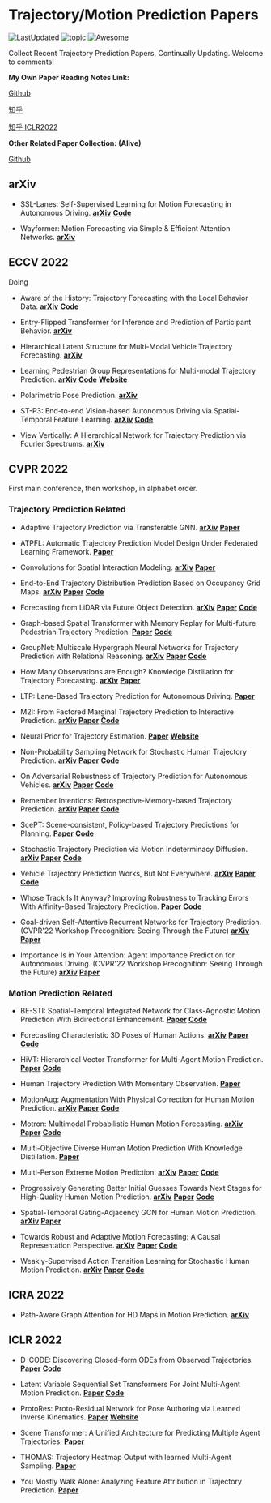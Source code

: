 # Trajectory/Motion Prediction Papers  

![LastUpdated](https://img.shields.io/badge/LastUpdated-2022.07.26-lightgrey.svg) 
![topic](https://img.shields.io/badge/topic-trajectory--prediction-brightgreen.svg?logo=github)
[![Awesome](https://awesome.re/badge.svg)](https://awesome.re)

Collect Recent Trajectory Prediction Papers, Continually Updating.
Welcome to comments!

**My Own Paper Reading Notes Link:**

[Github](https://github.com/colorfulfuture/Trajectory_Prediction_Papers/blob/main/Reading%20Notes.md)

[知乎](https://zhuanlan.zhihu.com/p/480433722) 

[知乎 ICLR2022](https://zhuanlan.zhihu.com/p/470023167)

**Other Related Paper Collection: (Alive)**

[Github](https://github.com/aras62/vision-based-prediction)

## arXiv
- SSL-Lanes: Self-Supervised Learning for Motion Forecasting in Autonomous Driving.
**[arXiv](https://arxiv.org/abs/2206.14116)**
**[Code](https://github.com/AutoVision-cloud/SSL-Lanes)**

- Wayformer: Motion Forecasting via Simple & Efficient Attention Networks.
**[arXiv](https://arxiv.org/abs/2207.05844)**

## ECCV 2022
Doing
- Aware of the History: Trajectory Forecasting with the Local Behavior Data.
**[arXiv](https://arxiv.org/abs/2207.09646)**
**[Code](https://github.com/Kay1794/LocalBehavior-based-trajectory-prediction)**

- Entry-Flipped Transformer for Inference and Prediction of Participant Behavior.
**[arXiv](https://arxiv.org/abs/2207.06235)**

- Hierarchical Latent Structure for Multi-Modal Vehicle Trajectory Forecasting.
**[arXiv](https://arxiv.org/abs/2207.04624)**

- Learning Pedestrian Group Representations for Multi-modal Trajectory Prediction.
**[arXiv](https://arxiv.org/abs/2207.09953)**
**[Code](https://github.com/inhwanbae/GPGraph)**
**[Website](https://inhwanbae.github.io/publication/gpgraph/#)**

- Polarimetric Pose Prediction.
**[arXiv](https://arxiv.org/abs/2112.03810)**

- ST-P3: End-to-end Vision-based Autonomous Driving via Spatial-Temporal Feature Learning.
**[arXiv](https://arxiv.org/abs/2207.07601)**
**[Code](https://github.com/OpenPerceptionX/ST-P3)**

- View Vertically: A Hierarchical Network for Trajectory Prediction via Fourier Spectrums.
**[arXiv](https://arxiv.org/abs/2110.07288)**

## CVPR 2022
First main conference, then workshop, in alphabet order.

### Trajectory Prediction Related

- Adaptive Trajectory Prediction via Transferable GNN. 
**[arXiv](https://arxiv.org/abs/2203.05046)**
**[Paper](https://openaccess.thecvf.com/content/CVPR2022/papers/Xu_Adaptive_Trajectory_Prediction_via_Transferable_GNN_CVPR_2022_paper.pdf)**

- ATPFL: Automatic Trajectory Prediction Model Design Under Federated Learning Framework.
**[Paper](https://openaccess.thecvf.com/content/CVPR2022/papers/Wang_ATPFL_Automatic_Trajectory_Prediction_Model_Design_Under_Federated_Learning_Framework_CVPR_2022_paper.pdf)**

- Convolutions for Spatial Interaction Modeling.
**[arXiv](https://arxiv.org/abs/2104.07182)**
**[Paper](https://openaccess.thecvf.com/content/CVPR2022/papers/Su_Convolutions_for_Spatial_Interaction_Modeling_CVPR_2022_paper.pdf)**

- End-to-End Trajectory Distribution Prediction Based on Occupancy Grid Maps.
**[arXiv](https://arxiv.org/abs/2203.16910)**
**[Paper](https://openaccess.thecvf.com/content/CVPR2022/papers/Guo_End-to-End_Trajectory_Distribution_Prediction_Based_on_Occupancy_Grid_Maps_CVPR_2022_paper.pdf)**
**[Code](https://github.com/Kguo-cs/TDOR)**

- Forecasting from LiDAR via Future Object Detection.
**[arXiv](https://arxiv.org/abs/2203.16297)**
**[Paper](https://openaccess.thecvf.com/content/CVPR2022/papers/Peri_Forecasting_From_LiDAR_via_Future_Object_Detection_CVPR_2022_paper.pdf)**
**[Code](https://github.com/neeharperi/FutureDet)**

- Graph-based Spatial Transformer with Memory Replay for Multi-future Pedestrian Trajectory Prediction.
**[Paper](https://openaccess.thecvf.com/content/CVPR2022/papers/Li_Graph-Based_Spatial_Transformer_With_Memory_Replay_for_Multi-Future_Pedestrian_Trajectory_CVPR_2022_paper.pdf)**
**[Code](https://github.com/Jacobieee/ST-MR)**

- GroupNet: Multiscale Hypergraph Neural Networks for Trajectory Prediction with Relational Reasoning.
**[arXiv](https://arxiv.org/abs/2204.08770)**
**[Paper](https://openaccess.thecvf.com/content/CVPR2022/papers/Xu_GroupNet_Multiscale_Hypergraph_Neural_Networks_for_Trajectory_Prediction_With_Relational_CVPR_2022_paper.pdf)**
**[Code](https://github.com/MediaBrain-SJTU/GroupNet)**

- How Many Observations are Enough? Knowledge Distillation for Trajectory Forecasting.
**[arXiv](https://arxiv.org/abs/2203.04781)**
**[Paper](https://openaccess.thecvf.com/content/CVPR2022/papers/Monti_How_Many_Observations_Are_Enough_Knowledge_Distillation_for_Trajectory_Forecasting_CVPR_2022_paper.pdf)**

- LTP: Lane-Based Trajectory Prediction for Autonomous Driving.
**[Paper](https://openaccess.thecvf.com/content/CVPR2022/papers/Wang_LTP_Lane-Based_Trajectory_Prediction_for_Autonomous_Driving_CVPR_2022_paper.pdf)**

- M2I: From Factored Marginal Trajectory Prediction to Interactive Prediction.
**[arXiv](https://arxiv.org/abs/2202.11884)**
**[Paper](https://openaccess.thecvf.com/content/CVPR2022/papers/Sun_M2I_From_Factored_Marginal_Trajectory_Prediction_to_Interactive_Prediction_CVPR_2022_paper.pdf)**
**[Code](https://github.com/Tsinghua-MARS-Lab/M2I)**

- Neural Prior for Trajectory Estimation.
**[Paper](https://openaccess.thecvf.com/content/CVPR2022/papers/Wang_Neural_Prior_for_Trajectory_Estimation_CVPR_2022_paper.pdf)**
**[Website](https://mightychaos.github.io/projects/cvpr22/supplementary/supp.html)**

- Non-Probability Sampling Network for Stochastic Human Trajectory Prediction.
**[arXiv](https://arxiv.org/abs/2203.13471)**
**[Paper](https://openaccess.thecvf.com/content/CVPR2022/papers/Bae_Non-Probability_Sampling_Network_for_Stochastic_Human_Trajectory_Prediction_CVPR_2022_paper.pdf)**
**[Code](https://github.com/inhwanbae/NPSN)**

- On Adversarial Robustness of Trajectory Prediction for Autonomous Vehicles.
**[arXiv](https://arxiv.org/abs/2201.05057)**
**[Paper](https://openaccess.thecvf.com/content/CVPR2022/papers/Zhang_On_Adversarial_Robustness_of_Trajectory_Prediction_for_Autonomous_Vehicles_CVPR_2022_paper.pdf)**
**[Code](https://github.com/zqzqz/AdvTrajectoryPrediction)**

- Remember Intentions: Retrospective-Memory-based Trajectory Prediction.
**[arXiv](https://arxiv.org/abs/2203.11474)**
**[Paper](https://openaccess.thecvf.com/content/CVPR2022/papers/Xu_Remember_Intentions_Retrospective-Memory-Based_Trajectory_Prediction_CVPR_2022_paper.pdf)**
**[Code](https://github.com/MediaBrain-SJTU/MemoNet)**

- ScePT: Scene-consistent, Policy-based Trajectory Predictions for Planning.
**[Paper](https://openaccess.thecvf.com/content/CVPR2022/papers/Chen_ScePT_Scene-Consistent_Policy-Based_Trajectory_Predictions_for_Planning_CVPR_2022_paper.pdf)**
**[Code](https://github.com/nvr-avg/ScePT)**

- Stochastic Trajectory Prediction via Motion Indeterminacy Diffusion.
**[arXiv](https://arxiv.org/abs/2203.13777)**
**[Paper](https://openaccess.thecvf.com/content/CVPR2022/papers/Gu_Stochastic_Trajectory_Prediction_via_Motion_Indeterminacy_Diffusion_CVPR_2022_paper.pdf)**
**[Code](https://github.com/gutianpei/MID)**

- Vehicle Trajectory Prediction Works, But Not Everywhere.
**[arXiv](https://arxiv.org/abs/2112.03909)**
**[Paper](https://openaccess.thecvf.com/content/CVPR2022/papers/Bahari_Vehicle_Trajectory_Prediction_Works_but_Not_Everywhere_CVPR_2022_paper.pdf)**
**[Code](https://github.com/vita-epfl/s-attack)**

- Whose Track Is It Anyway? Improving Robustness to Tracking Errors With Affinity-Based Trajectory Prediction.
**[Paper](https://openaccess.thecvf.com/content/CVPR2022/papers/Weng_Whose_Track_Is_It_Anyway_Improving_Robustness_to_Tracking_Errors_CVPR_2022_paper.pdf)**
**[Code](https://xinshuoweng.com/projects/Affinipred/)**

- Goal-driven Self-Attentive Recurrent Networks for Trajectory Prediction. (CVPR'22 Workshop Precognition: Seeing Through the Future)
**[arXiv](https://arxiv.org/abs/2204.11561)**
**[Paper](https://openaccess.thecvf.com/content/CVPR2022W/Precognition/papers/Chiara_Goal-Driven_Self-Attentive_Recurrent_Networks_for_Trajectory_Prediction_CVPRW_2022_paper.pdf)**

- Importance Is in Your Attention: Agent Importance Prediction for Autonomous Driving. (CVPR'22 Workshop Precognition: Seeing Through the Future)
**[arXiv](https://arxiv.org/abs/2204.09121)**
**[Paper](https://openaccess.thecvf.com/content/CVPR2022W/Precognition/papers/Hazard_Importance_Is_in_Your_Attention_Agent_Importance_Prediction_for_Autonomous_CVPRW_2022_paper.pdf)**

### Motion Prediction Related

- BE-STI: Spatial-Temporal Integrated Network for Class-Agnostic Motion Prediction With Bidirectional Enhancement.
**[Paper](https://openaccess.thecvf.com/content/CVPR2022/papers/Wang_BE-STI_Spatial-Temporal_Integrated_Network_for_Class-Agnostic_Motion_Prediction_With_Bidirectional_CVPR_2022_paper.pdf)**
**[Code](https://github.com/be-sti/be-sti)**

- Forecasting Characteristic 3D Poses of Human Actions.
**[arXiv](https://arxiv.org/abs/2011.15079)**
**[Paper](https://openaccess.thecvf.com/content/CVPR2022/papers/Diller_Forecasting_Characteristic_3D_Poses_of_Human_Actions_CVPR_2022_paper.pdf)**
**[Code](https://github.com/chrdiller/characteristic3dposes)**

- HiVT: Hierarchical Vector Transformer for Multi-Agent Motion Prediction.
**[Paper](https://openaccess.thecvf.com/content/CVPR2022/papers/Zhou_HiVT_Hierarchical_Vector_Transformer_for_Multi-Agent_Motion_Prediction_CVPR_2022_paper.pdf)**
**[Code](https://github.com/ZikangZhou/HiVT)**

- Human Trajectory Prediction With Momentary Observation.
**[Paper](https://openaccess.thecvf.com/content/CVPR2022/papers/Sun_Human_Trajectory_Prediction_With_Momentary_Observation_CVPR_2022_paper.pdf)**

- MotionAug: Augmentation With Physical Correction for Human Motion Prediction. 
**[arXiv](https://arxiv.org/abs/2203.09116)**
**[Paper](https://openaccess.thecvf.com/content/CVPR2022/papers/Maeda_MotionAug_Augmentation_With_Physical_Correction_for_Human_Motion_Prediction_CVPR_2022_paper.pdf)**
**[Code](https://github.com/meaten/MotionAug)**

- Motron: Multimodal Probabilistic Human Motion Forecasting.
**[arXiv](https://arxiv.org/abs/2203.04132)**
**[Paper](https://openaccess.thecvf.com/content/CVPR2022/papers/Salzmann_Motron_Multimodal_Probabilistic_Human_Motion_Forecasting_CVPR_2022_paper.pdf)**
**[Code](https://github.com/TUM-AAS/motron-cvpr22)**

- Multi-Objective Diverse Human Motion Prediction With Knowledge Distillation.
**[Paper](https://openaccess.thecvf.com/content/CVPR2022/papers/Ma_Multi-Objective_Diverse_Human_Motion_Prediction_With_Knowledge_Distillation_CVPR_2022_paper.pdf)**

- Multi-Person Extreme Motion Prediction.
**[arXiv](https://arxiv.org/abs/2105.08825)**
**[Paper](https://openaccess.thecvf.com/content/CVPR2022/papers/Guo_Multi-Person_Extreme_Motion_Prediction_CVPR_2022_paper.pdf)**
**[Code](https://github.com/GUO-W/MultiMotion)**

- Progressively Generating Better Initial Guesses Towards Next Stages for High-Quality Human Motion Prediction.
**[arXiv](https://arxiv.org/abs/2203.16051)**
**[Paper](https://openaccess.thecvf.com/content/CVPR2022/papers/Ma_Progressively_Generating_Better_Initial_Guesses_Towards_Next_Stages_for_High-Quality_CVPR_2022_paper.pdf)**
**[Code](https://github.com/705062791/PGBIG)**

- Spatial-Temporal Gating-Adjacency GCN for Human Motion Prediction.
**[arXiv](https://arxiv.org/abs/2203.01474)**
**[Paper](https://openaccess.thecvf.com/content/CVPR2022/papers/Zhong_Spatio-Temporal_Gating-Adjacency_GCN_for_Human_Motion_Prediction_CVPR_2022_paper.pdf)**

- Towards Robust and Adaptive Motion Forecasting: A Causal Representation Perspective.
**[arXiv](https://arxiv.org/abs/2111.14820)**
**[Paper](https://openaccess.thecvf.com/content/CVPR2022/papers/Liu_Towards_Robust_and_Adaptive_Motion_Forecasting_A_Causal_Representation_Perspective_CVPR_2022_paper.pdf)**
**[Code](https://github.com/vita-epfl/causalmotion)**

- Weakly-Supervised Action Transition Learning for Stochastic Human Motion Prediction.
**[arXiv](https://arxiv.org/abs/2205.15608)**
**[Paper](https://openaccess.thecvf.com/content/CVPR2022/papers/Mao_Weakly-Supervised_Action_Transition_Learning_for_Stochastic_Human_Motion_Prediction_CVPR_2022_paper.pdf)**
**[Code](https://github.com/wei-mao-2019/WAT)**

## ICRA 2022

- Path-Aware Graph Attention for HD Maps in Motion Prediction.
**[arXiv](https://arxiv.org/abs/2202.13772)**

## ICLR 2022

- D-CODE: Discovering Closed-form ODEs from Observed Trajectories.
**[Paper](https://openreview.net/forum?id=wENMvIsxNN)**
**[Code](https://github.com/ZhaozhiQIAN/D-CODE-ICLR-2022)**

- Latent Variable Sequential Set Transformers For Joint Multi-Agent Motion Prediction.
**[Paper](https://openreview.net/forum?id=Dup_dDqkZC5)**
**[Code](https://gist.github.com/fgolemo/e6ff3daddcf735e8835789bbb39ece58)**

- ProtoRes: Proto-Residual Network for Pose Authoring via Learned Inverse Kinematics.
**[Paper](https://openreview.net/forum?id=s03AQxehtd_)**
**[Website](https://unity-technologies.github.io/Labs/protores.html)**

- Scene Transformer: A Unified Architecture for Predicting Multiple Agent Trajectories.
**[Paper](https://openreview.net/forum?id=Wm3EA5OlHsG)**

- THOMAS: Trajectory Heatmap Output with learned Multi-Agent Sampling.
**[Paper](https://openreview.net/forum?id=QDdJhACYrlX)**

- You Mostly Walk Alone: Analyzing Feature Attribution in Trajectory Prediction.
**[Paper](https://openreview.net/forum?id=POxF-LEqnF)**




